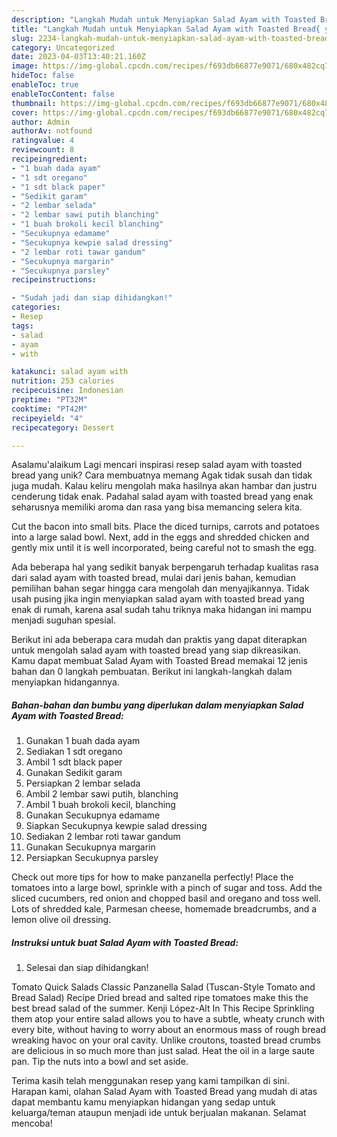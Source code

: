 ```yaml
---
description: "Langkah Mudah untuk Menyiapkan Salad Ayam with Toasted Bread{ yang Lezat"
title: "Langkah Mudah untuk Menyiapkan Salad Ayam with Toasted Bread{ yang Lezat"
slug: 2234-langkah-mudah-untuk-menyiapkan-salad-ayam-with-toasted-bread-yang-lezat
category: Uncategorized
date: 2023-04-03T13:40:21.160Z
image: https://img-global.cpcdn.com/recipes/f693db66877e9071/680x482cq70/salad-ayam-with-toasted-bread-foto-resep-utama.jpg
hideToc: false
enableToc: true
enableTocContent: false
thumbnail: https://img-global.cpcdn.com/recipes/f693db66877e9071/680x482cq70/salad-ayam-with-toasted-bread-foto-resep-utama.jpg
cover: https://img-global.cpcdn.com/recipes/f693db66877e9071/680x482cq70/salad-ayam-with-toasted-bread-foto-resep-utama.jpg
author: Admin
authorAv: notfound
ratingvalue: 4
reviewcount: 8
recipeingredient:
- "1 buah dada ayam"
- "1 sdt oregano"
- "1 sdt black paper"
- "Sedikit garam"
- "2 lembar selada"
- "2 lembar sawi putih blanching"
- "1 buah brokoli kecil blanching"
- "Secukupnya edamame"
- "Secukupnya kewpie salad dressing"
- "2 lembar roti tawar gandum"
- "Secukupnya margarin"
- "Secukupnya parsley"
recipeinstructions:

- "Sudah jadi dan siap dihidangkan!"
categories:
- Resep
tags:
- salad
- ayam
- with

katakunci: salad ayam with 
nutrition: 253 calories
recipecuisine: Indonesian
preptime: "PT32M"
cooktime: "PT42M"
recipeyield: "4"
recipecategory: Dessert

---
```



Asalamu'alaikum Lagi mencari inspirasi resep salad ayam with toasted bread yang unik? Cara membuatnya memang Agak tidak susah dan tidak juga mudah. Kalau keliru mengolah maka hasilnya akan hambar dan justru cenderung tidak enak. Padahal salad ayam with toasted bread yang enak seharusnya memiliki aroma dan rasa yang bisa memancing selera kita.


Cut the bacon into small bits. Place the diced turnips, carrots and potatoes into a large salad bowl. Next, add in the eggs and shredded chicken and gently mix until it is well incorporated, being careful not to smash the egg.

Ada beberapa hal yang sedikit banyak berpengaruh terhadap kualitas rasa dari salad ayam with toasted bread, mulai dari jenis bahan, kemudian pemilihan bahan segar hingga cara mengolah dan menyajikannya. Tidak usah pusing jika ingin menyiapkan salad ayam with toasted bread yang enak di rumah, karena asal sudah tahu triknya maka hidangan ini mampu menjadi suguhan spesial.


Berikut ini ada beberapa cara mudah dan praktis yang dapat diterapkan untuk mengolah salad ayam with toasted bread yang siap dikreasikan. Kamu dapat membuat Salad Ayam with Toasted Bread memakai 12 jenis bahan dan 0 langkah pembuatan. Berikut ini langkah-langkah dalam menyiapkan hidangannya.

<!--inarticleads1-->

##### Bahan-bahan dan bumbu yang diperlukan dalam menyiapkan Salad Ayam with Toasted Bread:

1. Gunakan 1 buah dada ayam
1. Sediakan 1 sdt oregano
1. Ambil 1 sdt black paper
1. Gunakan Sedikit garam
1. Persiapkan 2 lembar selada
1. Ambil 2 lembar sawi putih, blanching
1. Ambil 1 buah brokoli kecil, blanching
1. Gunakan Secukupnya edamame
1. Siapkan Secukupnya kewpie salad dressing
1. Sediakan 2 lembar roti tawar gandum
1. Gunakan Secukupnya margarin
1. Persiapkan Secukupnya parsley


Check out more tips for how to make panzanella perfectly! Place the tomatoes into a large bowl, sprinkle with a pinch of sugar and toss. Add the sliced cucumbers, red onion and chopped basil and oregano and toss well. Lots of shredded kale, Parmesan cheese, homemade breadcrumbs, and a lemon olive oil dressing. 

<!--inarticleads2-->

##### Instruksi untuk buat Salad Ayam with Toasted Bread:


1. Selesai dan siap dihidangkan!

Tomato Quick Salads Classic Panzanella Salad (Tuscan-Style Tomato and Bread Salad) Recipe Dried bread and salted ripe tomatoes make this the best bread salad of the summer. Kenji López-Alt In This Recipe Sprinkling them atop your entire salad allows you to have a subtle, wheaty crunch with every bite, without having to worry about an enormous mass of rough bread wreaking havoc on your oral cavity. Unlike croutons, toasted bread crumbs are delicious in so much more than just salad. Heat the oil in a large saute pan. Tip the nuts into a bowl and set aside. 

Terima kasih telah menggunakan resep yang kami tampilkan di sini. Harapan kami, olahan Salad Ayam with Toasted Bread yang mudah di atas dapat membantu kamu menyiapkan hidangan yang sedap untuk keluarga/teman ataupun menjadi ide untuk berjualan makanan. Selamat mencoba!

